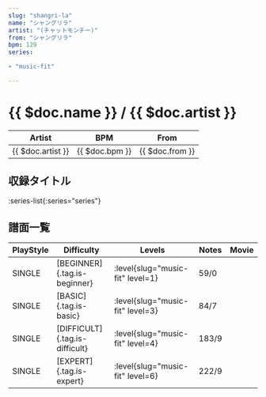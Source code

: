 ```yaml
---
slug: "shangri-la"
name: "シャングリラ"
artist: "(チャットモンチー)"
from: "シャングリラ"
bpm: 129
series:

- "music-fit"

---
```


# {{ $doc.name }} / {{ $doc.artist }}

|Artist|BPM|From|
|------|---|----|
|{{ $doc.artist }}|{{ $doc.bpm }}|{{ $doc.from }}|

## 収録タイトル

:series-list{:series="series"}

## 譜面一覧

|PlayStyle|Difficulty|Levels|Notes|Movie|
|---------|----------|------|-----|-----|
|SINGLE|[BEGINNER]{.tag.is-beginner}|<div class="field is-grouped is-grouped-multiline"> :level{slug="music-fit" level=1}</div>|59/0||
|SINGLE|[BASIC]{.tag.is-basic}|<div class="field is-grouped is-grouped-multiline"> :level{slug="music-fit" level=3}</div>|84/7||
|SINGLE|[DIFFICULT]{.tag.is-difficult}|<div class="field is-grouped is-grouped-multiline"> :level{slug="music-fit" level=4}</div>|183/9||
|SINGLE|[EXPERT]{.tag.is-expert}|<div class="field is-grouped is-grouped-multiline"> :level{slug="music-fit" level=6}</div>|222/9||
